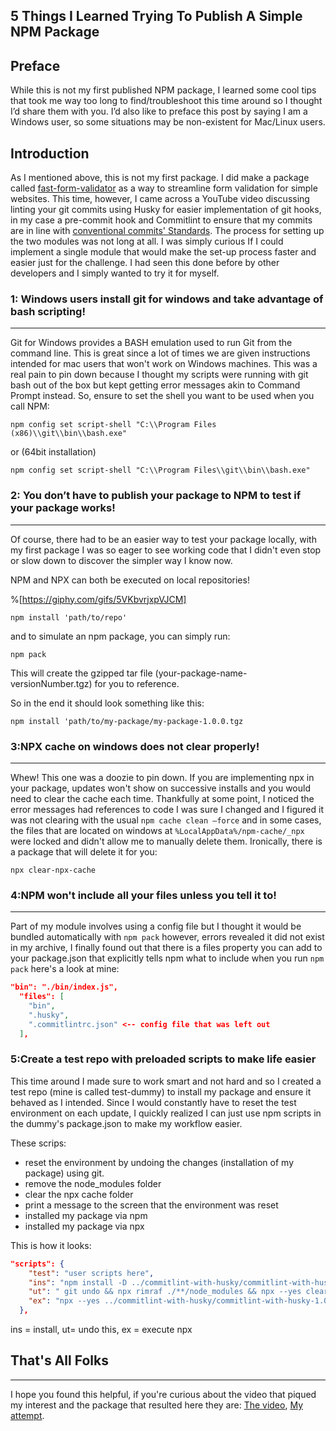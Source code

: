 ## 5 Things I Learned Trying To Publish A Simple NPM Package



## Preface

While this is not my first published NPM package, I learned some cool tips that took me way too long to find/troubleshoot this time around so I thought I’d share them with you. I’d also like to preface this post by saying I am a Windows user, so some situations may be non-existent for Mac/Linux users.

## Introduction

As I mentioned above, this is not my first package. I did make a package called [fast-form-validator](https://www.npmjs.com/package/fast-form-validator) as a way to streamline form validation for simple websites. This time, however, I came across a YouTube video discussing linting your git commits using Husky for easier implementation of git hooks, in my case a pre-commit hook and Commitlint to ensure that my commits are in line with [conventional commits' Standards](https://www.conventionalcommits.org). The process for setting up the two modules was not long at all. I was simply curious If I could implement a single module that would make the set-up process faster and easier just for the challenge. I had seen this done before by other developers and I simply wanted to try it for myself.

### 1: Windows users install git for windows and take advantage of bash scripting!
---

Git for Windows provides a BASH emulation used to run Git from the command line. This is great since a lot of times we are given instructions intended for mac users that won't work on Windows machines. This was a real pain to pin down because I thought my scripts were running with git bash out of the box but kept getting error messages akin to Command Prompt instead. So, ensure to set the shell you want to be used when you call NPM:


```
npm config set script-shell "C:\\Program Files (x86)\\git\\bin\\bash.exe"
```



or (64bit installation)

```
npm config set script-shell "C:\\Program Files\\git\\bin\\bash.exe"
```

### 2: You don’t have to publish your package to NPM to test if your package works!
---

Of course, there had to be an easier way to test your package locally, with my first package I was so eager to see working code that I didn't even stop or slow down to discover the simpler way I know now.

NPM and NPX can both be executed on local repositories!

%[https://giphy.com/gifs/5VKbvrjxpVJCM]

```
npm install 'path/to/repo'
```

and to simulate an npm package, you can simply run:

```
npm pack
```

This will create the gzipped tar file (your-package-name-versionNumber.tgz) for you to reference.

So in the end it should look something like this:

```
npm install 'path/to/my-package/my-package-1.0.0.tgz
```

### 3:NPX cache on windows does not clear properly!
---

Whew! This one was a doozie to pin down. If you are implementing npx in your package, updates won't show on successive installs and you would need to clear the cache each time. Thankfully at some point, I noticed the error messages had references to code I was sure I changed and I figured it was not clearing with the usual `npm cache clean –force` and in some cases, the files that are located on windows at `%LocalAppData%/npm-cache/_npx` were locked and didn't allow me to manually delete them.
Ironically, there is a package that will delete it for you:

```
npx clear-npx-cache
```

### 4:NPM won't include all your files unless you tell it to!

---

Part of my module involves using a config file but I thought it would be bundled automatically with `npm pack` however, errors revealed it did not exist in my archive, I finally found out that there is a files property you can add to your package.json that explicitly tells npm what to include when you run `npm pack` here's a look at mine:

```json
"bin": "./bin/index.js",
  "files": [
    "bin",
    ".husky",
    ".commitlintrc.json" <-- config file that was left out
  ],
```

### 5:Create a test repo with preloaded scripts to make life easier

This time around I made sure to work smart and not hard and so I created a test repo (mine is called test-dummy) to install my package and ensure it behaved as I intended. Since I would constantly have to reset the test environment on each update, I quickly realized I can just use npm scripts in the dummy's package.json to make my workflow easier.

These scrips:
- reset the environment by undoing the changes (installation of my package) using git.
- remove the node_modules folder
- clear the npx cache folder
- print a message to the screen that the environment was reset
- installed my package via npm 
- installed my package via npx

This is how it looks:
```json
"scripts": {
    "test": "user scripts here",
    "ins": "npm install -D ../commitlint-with-husky/commitlint-with-husky-1.0.10.tgz",
    "ut": " git undo && npx rimraf ./**/node_modules && npx --yes clear-npx-cache && echo '\n....Environment Cleaned'",
    "ex": "npx --yes ../commitlint-with-husky/commitlint-with-husky-1.0.10.tgz -D"
  },
```
ins = install, ut= undo this, ex = execute npx

## That's All Folks
---

I hope you found this helpful, if you're curious about the video that piqued my interest and the package that resulted here they are: [The video](https://www.youtube.com/watch?v=2J9VnYiZ_Ts&ab_channel=remarkablemark), [My attempt](https://www.npmjs.com/package/commitlint-with-husky).
